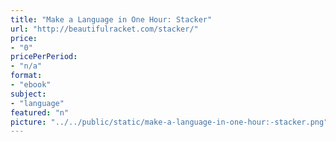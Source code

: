 ```yaml
---
title: "Make a Language in One Hour: Stacker"
url: "http://beautifulracket.com/stacker/"
price: 
- "0"
pricePerPeriod: 
- "n/a"
format: 
- "ebook"
subject: 
- "language"
featured: "n"
picture: "../../public/static/make-a-language-in-one-hour:-stacker.png"
---
```

